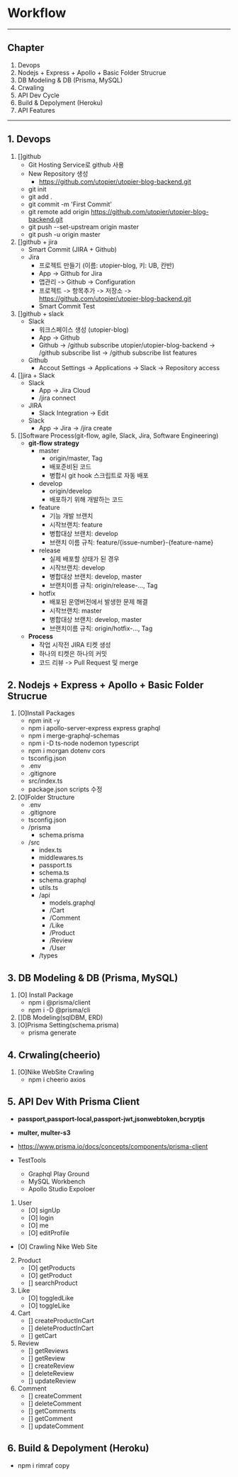 # Workflow

---

## Chapter

1. Devops
2. Nodejs + Express + Apollo + Basic Folder Strucrue
3. DB Modeling & DB (Prisma, MySQL)
4. Crwaling
5. API Dev Cycle
6. Build & Depolyment (Heroku)
7. API Features

---

## 1. Devops

1. []github
   - Git Hosting Service로 github 사용
   - New Repository 생성
     - https://github.com/utopier/utopier-blog-backend.git
   - git init
   - git add .
   - git commit -m 'First Commit'
   - git remote add origin https://github.com/utopier/utopier-blog-backend.git
   - git push --set-upstream origin master
   - git push -u origin master
2. []github + jira
   - Smart Commit (JIRA + Github)
   - Jira
     - 프로젝트 만들기 (이름: utopier-blog, 키: UB, 칸반)
     - App -> Github for Jira
     - 앱관리 -> Github -> Configuration
     - 프로젝트 -> 항목추가 -> 저장소 -> https://github.com/utopier/utopier-blog-backend.git
     - Smart Commit Test
3. []github + slack
   - Slack
     - 워크스페이스 생성 (utopier-blog)
     - App -> Github
     - Github -> /github subscribe utopier/utopier-blog-backend -> /github subscribe list -> /github subscribe list features
   - Github
     - Accout Settings -> Applications -> Slack -> Repository access
4. []jira + Slack
   - Slack
     - App -> Jira Cloud
     - /jira connect
   - JIRA
     - Slack Integration -> Edit
   - Slack
     - App -> Jira -> /jira create
5. []Software Process(git-flow, agile, Slack, Jira, Software Engineering)
   - **git-flow strategy**
     - master
       - origin/master, Tag
       - 배포준비된 코드
       - 병합시 git hook 스크립트로 자동 배포
     - develop
       - origin/develop
       - 배포하기 위해 개발하는 코드
     - feature
       - 기능 개발 브랜치
       - 시작브랜치: feature
       - 병합대상 브랜치: develop
       - 브랜치 이름 규칙: feature/{issue-number}-{feature-name}
     - release
       - 실제 배포할 상태가 된 경우
       - 시작브랜치: develop
       - 병합대상 브랜치: develop, master
       - 브랜치이름 규칙: origin/release-..., Tag
     - hotfix
       - 배포된 운영버전에서 발생한 문제 해결
       - 시작브랜치: master
       - 병합대상 브랜치: develop, master
       - 브랜치이름 규칙: origin/hotfix-..., Tag
   - **Process**
     - 작업 시작전 JIRA 티켓 생성
     - 하나의 티켓은 하나의 커밋
     - 코드 리뷰 -> Pull Request 및 merge

## 2. Nodejs + Express + Apollo + Basic Folder Strucrue

1. [O]Install Packages
   - npm init -y
   - npm i apollo-server-express express graphql
   - npm i merge-graphql-schemas
   - npm i -D ts-node nodemon typescript
   - npm i morgan dotenv cors
   - tsconfig.json
   - .env
   - .gitignore
   - src/index.ts
   - package.json scripts 수정
2. [O]Folder Structure
   - .env
   - .gitignore
   - tsconfig.json
   - /prisma
     - schema.prisma
   - /src
     - index.ts
     - middlewares.ts
     - passport.ts
     - schema.ts
     - schema.graphql
     - utils.ts
     - /api
       - models.graphql
       - /Cart
       - /Comment
       - /Like
       - /Product
       - /Review
       - /User
     - /types

## 3. DB Modeling & DB (Prisma, MySQL)

1. [O] Install Package
   - npm i @prisma/client
   - npm i -D @prisma/cli
2. []DB Modeling(sqlDBM, ERD)
3. [O]Prisma Setting(schema.prisma)
   - prisma generate

## 4. Crwaling(cheerio)

1. [O]Nike WebSite Crawling
   - npm i cheerio axios

## 5. API Dev With Prisma Client

- **passport,passport-local,passport-jwt,jsonwebtoken,bcryptjs**
- **multer, multer-s3**
- https://www.prisma.io/docs/concepts/components/prisma-client

- TestTools
  - Graphql Play Ground
  - MySQL Workbench
  - Apollo Studio Expoloer

1. User
   - [O] signUp
   - [O] login
   - [O] me
   - [O] editProfile

- [O] Crawling Nike Web Site

2. Product
   - [O] getProducts
   - [O] getProduct
   - [] searchProduct
3. Like
   - [O] toggledLike
   - [O] toggleLike
4. Cart
   - [] createProductInCart
   - [] deleteProductInCart
   - [] getCart
5. Review
   - [] getReviews
   - [] getReview
   - [] createReview
   - [] deleteReview
   - [] updateReview
6. Comment
   - [] createComment
   - [] deleteComment
   - [] getComments
   - [] getComment
   - [] updateComment

## 6. Build & Depolyment (Heroku)

- npm i rimraf copy
